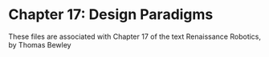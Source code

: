 # Chapter 17: Design Paradigms
These files are associated with Chapter 17 of the text Renaissance Robotics, by Thomas Bewley
